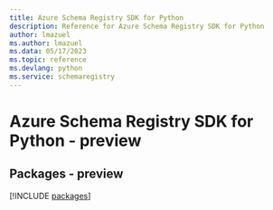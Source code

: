 ```yaml
---
title: Azure Schema Registry SDK for Python
description: Reference for Azure Schema Registry SDK for Python
author: lmazuel
ms.author: lmazuel
ms.data: 05/17/2023
ms.topic: reference
ms.devlang: python
ms.service: schemaregistry
---
```

# Azure Schema Registry SDK for Python - preview
## Packages - preview
[!INCLUDE [packages](schema-registry-index.md)]